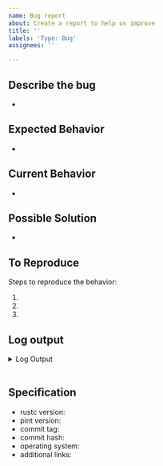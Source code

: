 ```yaml
---
name: Bug report
about: Create a report to help us improve
title: ''
labels: 'Type: Bug'
assignees: ''

---
```


## Describe the bug
<!-- A clear and concise description of what the bug is. -->

- 


## Expected Behavior

<!---

If you're describing a bug, tell us what should happen.

If you're suggesting a change/improvement, tell us how it should work.

-->

-


## Current Behavior

<!---

If describing a bug, tell us what happens instead of the expected behavior.

If suggesting a change or an improvement, explain the difference between your
suggestion and current behavior.

-->

-


## Possible Solution

<!---

Not obligatory, but this is the place to suggest the underlying cause and
possible fix for the bug, if you have one, or ideas on how to implement the
fix. We'll be sure to credit your ideas in the commit log, or better yet,
submit a PR and you'll get credit for the whole thing.

-->

-


## To Reproduce
Steps to reproduce the behavior:

1. 
2. 
3. 


## Log output
<!-- Please paste the log output derived from the error. -->
<details>
  <summary>Log Output</summary>
  
  ```Paste log output here
  paste log output...
  ```
</details> 
</br>

## Specification

<!---

Example specification (feel free to copy and paste if applicable or delete the
specification section if a specification is not applicable):

- rustc version: ``
- pint version: `development`
- commit tag: NA
- commit hash: NA
- operating system: Ubuntu 19.10
- additional links: NA

-->

- rustc version:
- pint version:
- commit tag:
- commit hash:
- operating system:
- additional links:


<!-- Thank you 🙏 -->